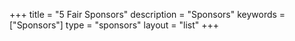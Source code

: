 +++
title = "5 Fair Sponsors"
description = "Sponsors"
keywords = ["Sponsors"]
type = "sponsors"
layout = "list"
+++

